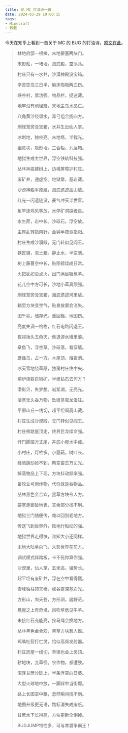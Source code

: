 ```yaml
---
title: 记 MC 打油诗一首
date: 2024-03-29 19:00:15
tags: 
- Minecraft
- 转载
---
```


今天在知乎上看到一首关于 MC 的 BUG 的打油诗，[原文在此](https://www.zhihu.com/question/68140526/answer/261017094)。

<!-- more -->

> 林地府邸一根棒，末地要塞两块门。
> 
> 末影船，一堵墙。海底殿，空荡荡。
> 
> 村庄只有一水井，沙漠神殿没宝箱。
> 
> 辛苦空岛三日半，躺床啪啪两血伤。
> 
> 峡谷村，武功强。物品栏，捉迷藏。
> 
> 地牢没有刷怪笼，末地主岛水晶亡。
> 
> 八角黄沙绕碧水，毒弓组合扬四方。
> 
> 刷怪笼旁没宝箱，水井生出仙人掌。
> 
> 冰刺地，独柱亮。末地塔，半截光。
> 
> 幽灵块，隐形墙。三合柜，九层箱。
> 
> 地狱生成主世界，浮空铁轨科技强。
> 
> 丛林神庙建树上，边境屏障护村庄。
> 
> 废矿井，通虚空。地狱堡，基岩藏。
> 
> 沙漠神殿平原建，海底遗迹高山放。
> 
> 红光一闪遗迹没，豪气冲天半世盲。
> 
> 鱼竿连鸡风筝放，水停矿洞探者良。
> 
> 水生蔗，岩中长。沙砾石，浮空放。
> 
> 主界乱转指南针，金钟半夜竟指阳。
> 
> 村庄生成沙漠殿，无门转似见阎王。
> 
> 铁匠铺，泥土箱。静止水，半空淌。
> 
> 树上藤蔓空中长，贴图错误成日常。
> 
> 火把犹如没点火，出门满目吸氧羊。
> 
> 花儿空中方可长，沙地小草真顽强。
> 
> 刷怪笼旁没宝箱，海底遗迹河里放。
> 
> 箱里方块变空气，贴身放置会消失。
> 
> 图千兆，储存光。重回档，地图伤。
> 
> 亮度失调一格格，红石电路闪退王。
> 
> 夜视抬头五色天，倒退游水墙里浪。
> 
> 章鱼飞，浮空草。沙砾落，看穿墙。
> 
> 蘑菇岛，占一方。木屋顶，熔岩淌。
> 
> 冰天雪地绕草原，独房村庄住中央。
> 
> 熔炉烧铁自销矿，半组钻石去何方？
> 
> 潜影贝，失梦想。岩浆湖，无亮光。
> 
> 活塞无头吞万物，坠破基岩龙蛋狂。
> 
> 平原山丘一线切，超平坦间高山藏。
> 
> 村庄生成沙漠殿，无门转似见阎王。
> 
> 村庄修路屋顶走，终界巨龙续命强。
> 
> 开门脚踏万丈崖，井底小屋水中藏。
> 
> 小村庄，灯柱多。小蘑菇，树叶长。
> 
> 经验跳动捡不到，睛空雷击万丈光。
> 
> 掉落物品上下现，方块抖动频率强。
> 
> 畜牧业可刷作物，代价就是吞物品。
> 
> 丛林黑色金合欢，黑草方块令人方。
> 
> 要塞走廊破地表，其余部分找不到。
> 
> 地狱三门随便传，难以回到老地方。
> 
> 传送飞到世界外，陆地行船动的强。
> 
> 地狱世界走得快，谁知大小还同样。
> 
> 末地大陆单向飞，末影世界在前方。
> 
> 调试模式踩踏板，卡不死你算你强。
> 
> 沙漠里，仙人掌，五米高，强势长。
> 
> 超平坦有废矿井，浮在空中看得慌。
> 
> 雪峰独柱顶天棒，峡谷直深基岩光。
> 
> 方形山，向天苍，方形洞，居野茫。
> 
> 悬崖之上有奇境，风吹草低见牛羊。
> 
> 未接红石充能亮，拴马绳会换地方。
> 
> 丛林黑色金合欢，黑草方块惹人慌。
> 
> 鸡嘴吐箭打亡灵，恰似高频发射器。
> 
> 村庄房屋一线切，草径也会上房顶。
> 
> 耕地块，变草径。农作物，都遭殃。
> 
> 沼泽甘蔗沙砾上，半条浮空向日葵。
> 
> 大型火球地中放，一脚踩中当街爆。
> 
> 路上长图空中飘，忽然瞬间找不到。
> 
> 地图升级更无语，路标消失成废纸。
> 
> 甘蔗水下长得高，方块更新全倒掉。
> 
> BUGJUMP特性多，可与育碧争霸王！
